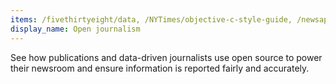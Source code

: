 ```yaml
---
items: /fivethirtyeight/data, /NYTimes/objective-c-style-guide, /newsapps/beeswithmachineguns, /voxmedia/meme, /propublica/guides, /censusreporter/censusreporter, /nprapps/app-template, /TimeMagazine/babynames, /guardian/frontend, /dukechronicle/chronline, /BloombergMedia/whatiscode, /times/cardkit
display_name: Open journalism
---
```

See how publications and data-driven journalists use open source to power their newsroom and ensure information is reported fairly and accurately.
